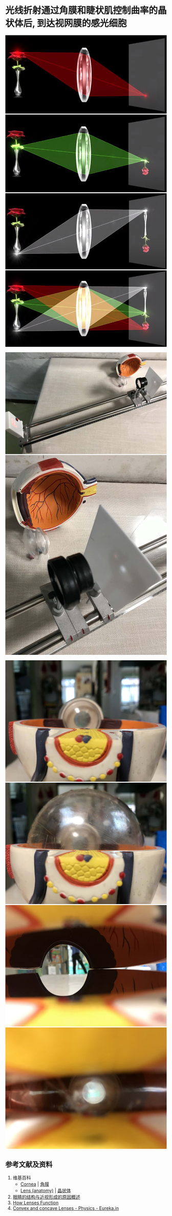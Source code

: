 ﻿# 光线折射通过角膜和睫状肌控制曲率的晶状体后, 到达视网膜的感光细胞

![](/images/儿童及青少年的眼睛保护方案/光线折射通过角膜和睫状肌控制曲率的晶状体后到达视网膜的感光细胞/1a1.png)
![](/images/儿童及青少年的眼睛保护方案/光线折射通过角膜和睫状肌控制曲率的晶状体后到达视网膜的感光细胞/1a2.png)
![](/images/儿童及青少年的眼睛保护方案/光线折射通过角膜和睫状肌控制曲率的晶状体后到达视网膜的感光细胞/1a3.png)
![](/images/儿童及青少年的眼睛保护方案/光线折射通过角膜和睫状肌控制曲率的晶状体后到达视网膜的感光细胞/1a4.png)

![](/images/儿童及青少年的眼睛保护方案/光线折射通过角膜和睫状肌控制曲率的晶状体后到达视网膜的感光细胞/2a1.jpg)
![](/images/儿童及青少年的眼睛保护方案/光线折射通过角膜和睫状肌控制曲率的晶状体后到达视网膜的感光细胞/2a2.jpg)

![](/images/儿童及青少年的眼睛保护方案/光线折射通过角膜和睫状肌控制曲率的晶状体后到达视网膜的感光细胞/3a1.jpg)
![](/images/儿童及青少年的眼睛保护方案/光线折射通过角膜和睫状肌控制曲率的晶状体后到达视网膜的感光细胞/3a2.jpg)
![](/images/儿童及青少年的眼睛保护方案/光线折射通过角膜和睫状肌控制曲率的晶状体后到达视网膜的感光细胞/3a3.jpg)
![](/images/儿童及青少年的眼睛保护方案/光线折射通过角膜和睫状肌控制曲率的晶状体后到达视网膜的感光细胞/3a4.jpg)


## 参考文献及资料

1. 维基百科
	- [Cornea](https://en.wikipedia.org/wiki/Cornea) | [角膜](https://zh.wikipedia.org/wiki/%E8%A7%92%E8%86%9C)
	- [Lens (anatomy)](https://en.wikipedia.org/wiki/Lens_(anatomy)) | [晶状体](https://zh.wikipedia.org/wiki/%E6%99%B6%E7%8A%B6%E4%BD%93)
2. [眼睛的结构与近视形成的原因概述](https://web.archive.org/web/20120520061156/http://www.sitance.com/cause/index.php) 
3. [How Lenses Function](https://www.youtube.com/watch?v=EL9J3Km6wxI) 
3. [Convex and concave Lenses - Physics - Eureka.in](https://www.youtube.com/watch?v=4zuB_dSJn1Y) 


